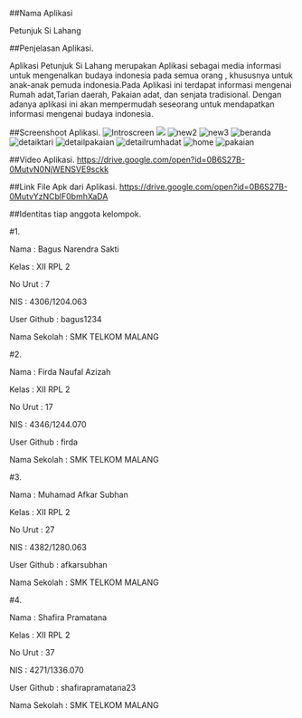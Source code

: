 ##Nama Aplikasi 

Petunjuk Si Lahang

##Penjelasan Aplikasi.

Aplikasi Petunjuk Si Lahang merupakan Aplikasi sebagai media informasi untuk mengenalkan budaya indonesia 
pada semua orang , khususnya untuk anak-anak pemuda indonesia.Pada Aplikasi ini terdapat informasi
mengenai Rumah adat,Tarian daerah, Pakaian adat, dan senjata tradisional. Dengan adanya aplikasi ini akan
mempermudah seseorang untuk mendapatkan informasi mengenai budaya indonesia.

##Screenshoot Aplikasi.
![Introscreen](https://cloud.githubusercontent.com/assets/15699471/20464070/257555d2-af73-11e6-8950-b82b18c1281c.JPG)
![](https://cloud.githubusercontent.com/assets/15699471/20464069/25751c7a-af73-11e6-8dc7-3b16d6c68216.JPG)
![new2](https://cloud.githubusercontent.com/assets/15699471/20464072/27b7174a-af73-11e6-9f96-b9b5b7533544.JPG)
![new3](https://cloud.githubusercontent.com/assets/15699471/20464071/27b3a830-af73-11e6-8a94-e96874160a7e.JPG)
![beranda](https://cloud.githubusercontent.com/assets/21327058/20463597/8318fbd0-af69-11e6-98cd-cc1eb9393ff5.JPG)
![detaiktari](https://cloud.githubusercontent.com/assets/21327058/20463598/87258a18-af69-11e6-8743-69e2fc9f0f28.JPG)
![detailpakaian](https://cloud.githubusercontent.com/assets/21327058/20463600/8cfed552-af69-11e6-938c-14424f2d854e.JPG)
![detailrumhadat](https://cloud.githubusercontent.com/assets/21327058/20463602/91e06216-af69-11e6-859a-ec5073298026.JPG)
![home](https://cloud.githubusercontent.com/assets/21327058/20463605/9599264a-af69-11e6-81da-eafebbcc877d.JPG)
![pakaian](https://cloud.githubusercontent.com/assets/21327058/20463606/9ae3503a-af69-11e6-88fb-4f742413b82e.JPG)


##Video Aplikasi.
https://drive.google.com/open?id=0B6S27B-0MutvN0NjWENSVE9sckk

##Link File Apk dari Aplikasi.
https://drive.google.com/open?id=0B6S27B-0MutvYzNCblF0bmhXaDA



##Identitas tiap anggota kelompok.

#1.

Nama         : Bagus Narendra Sakti

Kelas        : XII RPL 2

No Urut      : 7

NIS          : 4306/1204.063

User Github   : bagus1234

Nama Sekolah  : SMK TELKOM MALANG

#2.

Nama         : Firda Naufal Azizah

Kelas        : XII RPL 2

No Urut      : 17

NIS          : 4346/1244.070

User Github   : firda

Nama Sekolah  : SMK TELKOM MALANG

#3.

Nama         : Muhamad Afkar Subhan

Kelas        : XII RPL 2

No Urut      : 27

NIS          : 4382/1280.063

User Github   : afkarsubhan

Nama Sekolah  : SMK TELKOM MALANG

#4.

Nama         : Shafira Pramatana

Kelas        : XII RPL 2

No Urut      : 37

NIS          : 4271/1336.070

User Github   : shafirapramatana23

Nama Sekolah  : SMK TELKOM MALANG
